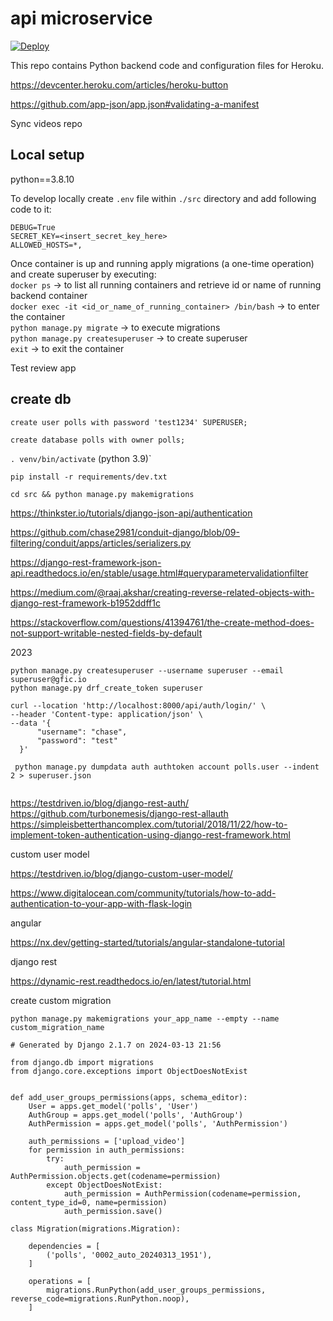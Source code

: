 # api microservice

<a href="https://heroku.com/deploy?template=https://github.com/hackkusu/backend.git">
  <img src="https://www.herokucdn.com/deploy/button.svg" alt="Deploy">
</a>

This repo contains Python backend code and configuration files for Heroku. 

https://devcenter.heroku.com/articles/heroku-button

https://github.com/app-json/app.json#validating-a-manifest

Sync videos repo

## Local setup

python==3.8.10

To develop locally create `.env` file within `./src` directory and add following code to it:  
```
DEBUG=True
SECRET_KEY=<insert_secret_key_here>
ALLOWED_HOSTS=*,
```

Once container is up and running apply migrations (a one-time operation) and create superuser by executing:  
`docker ps` -> to list all running containers and retrieve id or name of running backend container  
`docker exec -it <id_or_name_of_running_container> /bin/bash` -> to enter the container  
`python manage.py migrate` -> to execute migrations  
`python manage.py createsuperuser` -> to create superuser  
`exit` -> to exit the container  

Test review app

## create db
```shell
create user polls with password 'test1234' SUPERUSER;
```
```shell
create database polls with owner polls;
```


`. venv/bin/activate` (python 3.9)`

`pip install -r requirements/dev.txt`

`cd src && python manage.py makemigrations`


https://thinkster.io/tutorials/django-json-api/authentication

https://github.com/chase2981/conduit-django/blob/09-filtering/conduit/apps/articles/serializers.py

https://django-rest-framework-json-api.readthedocs.io/en/stable/usage.html#queryparametervalidationfilter

https://medium.com/@raaj.akshar/creating-reverse-related-objects-with-django-rest-framework-b1952ddff1c

https://stackoverflow.com/questions/41394761/the-create-method-does-not-support-writable-nested-fields-by-default

2023

```shell
python manage.py createsuperuser --username superuser --email superuser@gfic.io
python manage.py drf_create_token superuser
```

```
curl --location 'http://localhost:8000/api/auth/login/' \
--header 'Content-type: application/json' \
--data '{
      "username": "chase",
      "password": "test"
  }'
```

```shell
 python manage.py dumpdata auth authtoken account polls.user --indent 2 > superuser.json


```


https://testdriven.io/blog/django-rest-auth/
https://github.com/turbonemesis/django-rest-allauth
https://simpleisbetterthancomplex.com/tutorial/2018/11/22/how-to-implement-token-authentication-using-django-rest-framework.html

custom user model

https://testdriven.io/blog/django-custom-user-model/

https://www.digitalocean.com/community/tutorials/how-to-add-authentication-to-your-app-with-flask-login

angular

https://nx.dev/getting-started/tutorials/angular-standalone-tutorial

django rest

https://dynamic-rest.readthedocs.io/en/latest/tutorial.html

create custom migration

```shell
python manage.py makemigrations your_app_name --empty --name custom_migration_name

```

```shell
# Generated by Django 2.1.7 on 2024-03-13 21:56

from django.db import migrations
from django.core.exceptions import ObjectDoesNotExist


def add_user_groups_permissions(apps, schema_editor):
    User = apps.get_model('polls', 'User')
    AuthGroup = apps.get_model('polls', 'AuthGroup')
    AuthPermission = apps.get_model('polls', 'AuthPermission')

    auth_permissions = ['upload_video']
    for permission in auth_permissions:
        try:
            auth_permission = AuthPermission.objects.get(codename=permission)
        except ObjectDoesNotExist:
            auth_permission = AuthPermission(codename=permission, content_type_id=0, name=permission)
            auth_permission.save()

class Migration(migrations.Migration):

    dependencies = [
        ('polls', '0002_auto_20240313_1951'),
    ]

    operations = [
        migrations.RunPython(add_user_groups_permissions, reverse_code=migrations.RunPython.noop),
    ]

```
